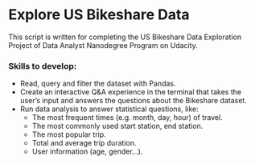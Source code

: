 # Explore US Bikeshare Data
This script is written for completing the US Bikeshare Data Exploration Project of Data Analyst Nanodegree Program on Udacity.

### Skills to develop:
* Read, query and filter the dataset with Pandas.
* Create an interactive Q&A experience in the terminal that takes the user’s input and answers the questions about the Bikeshare dataset.
* Run data analysis to answer statistical questions, like:
  * The most frequent times (e.g. month, day, hour) of travel.
  * The most commonly used start station, end station.
  * The most popular trip.
  * Total and average trip duration.
  * User information (age, gender…).
